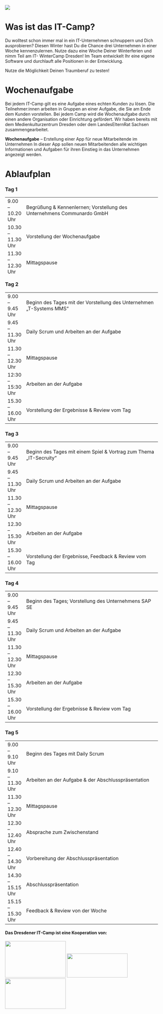 <img src="https://itcamp-dd.de/wp-content/uploads/2020/10/Wintercamp-Header.png">
<h1>Was ist das IT-Camp?</h1>
Du wolltest schon immer mal in ein IT-Unternehmen schnuppern und Dich ausprobieren? Diesen Winter hast Du die Chance drei Unternehmen in einer Woche kennenzulernen. Nutze dazu eine Woche Deiner Winterferien und nimm Teil am IT- WinterCamp Dresden! Im Team entwickelt Ihr eine eigene Software und durchlauft alle Positionen in der Entwicklung.

Nutze die Möglichkeit Deinen Traumberuf zu testen!

<h1>Wochenaufgabe</h1>

Bei jedem IT-Camp gilt es eine Aufgabe eines echten Kunden zu lösen. Die Teilnehmer:innen arbeiten in Gruppen an einer Aufgabe, die Sie am Ende dem Kunden vorstellen. Bei jedem Camp wird die Wochenaufgabe durch einen andere Organisation oder Einrichtung gefördert. Wir haben bereits mit dem Medienkulturzentrum Dresden oder dem LandesElternRat Sachsen zusammengearbeitet.


**Wochenaufgabe** – Erstellung einer App für neue Mitarbeitende im Unternehmen
In dieser App sollen neuen Mitarbeitenden alle wichtigen Informationen und Aufgaben für ihren Einstieg in das Unternehmen angezeigt werden.

<h1>Ablaufplan</h1>
<div id="pgc-gb18-63f4a5f7aded6-0-0" class="panel-grid-cell"><div id="panel-gb18-63f4a5f7aded6-0-0-0" class="so-panel widget widget_sow-editor panel-first-child" data-index="0"><div class="so-widget-sow-editor so-widget-sow-editor-base">
<div class="siteorigin-widget-tinymce textwidget">
</div>
</div></div><div id="panel-gb18-63f4a5f7aded6-0-0-1" class="so-panel widget widget_sow-editor" data-index="1"><div class="so-widget-sow-editor so-widget-sow-editor-base"><h3 class="widget-title">Tag 1 </h3>
<div class="siteorigin-widget-tinymce textwidget">
	<table id="Tag1" style="height: 253px;" width="1057">
<tbody>
<tr>
<td style="width: 10%;">9.00 – 10.20 Uhr</td>
<td>Begrüßung &amp; Kennenlernen; Vorstellung des Unternehmens Communardo GmbH</td>
</tr>
<tr>
<td>10.30 – 11.30 Uhr</td>
<td>Vorstellung der Wochenaufgabe</td>
</tr>
<tr>
<td>11.30 – 12.30 Uhr</td>
<td>Mittagspause</td>
</tr>
<tr>
<td>12.30 – 14.00 Uhr</td>
<td>Einführung in Scrum und Vortrag zum Thema „Projektmanagement“</td>
</tr>
<tr>
<td>14.00 – 15.30 Uhr</td>
<td>Arbeiten an der Aufgabe</td>
</tr>
<tr>
<td>15.30 – 16.00 Uhr</td>
<td>Vorstellung der Ergebnisse &amp; Review vom Tag</td>
</tr>
</tbody>
</table>
</div>
</div></div><div id="panel-gb18-63f4a5f7aded6-0-0-2" class="so-panel widget widget_sow-editor" data-index="2"><div class="so-widget-sow-editor so-widget-sow-editor-base"><h3 class="widget-title">Tag 2 </h3>
<div class="siteorigin-widget-tinymce textwidget">
	<table id="Tag2">
<tbody>
<tr>
<td style="width: 10%;">9.00 – 9.45 Uhr</td>
<td>Beginn des Tages mit der Vorstellung des Unternehmen „T-Systems MMS“</td>
</tr>
<tr>
<td>9.45 – 11.30 Uhr</td>
<td>Daily Scrum und Arbeiten an der Aufgabe</td>
</tr>
<tr>
<td>11.30 – 12.30 Uhr</td>
<td>Mittagspause</td>
</tr>
<tr>
<td>12:30 – 15:30 Uhr</td>
<td>Arbeiten an der Aufgabe</td>
</tr>
<tr>
<td>15.30 – 16.00 Uhr</td>
<td>Vorstellung der Ergebnisse &amp; Review vom Tag</td>
</tr>
</tbody>
</table>
</div>
</div></div><div id="panel-gb18-63f4a5f7aded6-0-0-3" class="so-panel widget widget_sow-editor" data-index="3"><div class="so-widget-sow-editor so-widget-sow-editor-base"><h3 class="widget-title">Tag 3</h3>
<div class="siteorigin-widget-tinymce textwidget">
	<table id="Tag3">
<tbody>
<tr>
<td style="width: 10%; text-align: left;">9.00 – 9.45 Uhr</td>
<td>Beginn des Tages mit einem Spiel &amp; Vortrag zum Thema „IT-Secruity“</td>
</tr>
<tr>
<td>9.45 – 11.30 Uhr</td>
<td>Daily Scrum und Arbeiten an der Aufgabe</td>
</tr>
<tr>
<td>11.30 – 12.30 Uhr</td>
<td>Mittagspause</td>
</tr>
<tr>
<td>12.30 – 15.30 Uhr</td>
<td>Arbeiten an der Aufgabe</td>
</tr>
<tr>
<td>15.30 – 16.00 Uhr</td>
<td>Vorstellung der Ergebnisse, Feedback &amp; Review vom Tag</td>
</tr>
</tbody>
</table>
</div>
</div></div><div id="panel-gb18-63f4a5f7aded6-0-0-4" class="so-panel widget widget_sow-editor" data-index="4"><div class="so-widget-sow-editor so-widget-sow-editor-base"><h3 class="widget-title">Tag 4</h3>
<div class="siteorigin-widget-tinymce textwidget">
	<table id="Tag4">
<tbody>
<tr>
<td style="width: 10%;">9.00 – 9.45 Uhr</td>
<td>Beginn des Tages; Vorstellung des Unternehmens SAP SE</td>
</tr>
<tr>
<td>9.45 – 11.30 Uhr</td>
<td>Daily Scrum und Arbeiten an der Aufgabe</td>
</tr>
<tr>
<td>11.30 – 12.30 Uhr</td>
<td>Mittagspause</td>
</tr>
<tr>
<td>12.30 – 15.30 Uhr</td>
<td>Arbeiten an der Aufgabe</td>
</tr>
<tr>
<td>15.30 – 16.00 Uhr</td>
<td>Vorstellung der Ergebnisse &amp; Review vom Tag</td>
</tr>
</tbody>
</table>
</div>
</div></div><div id="panel-gb18-63f4a5f7aded6-0-0-5" class="so-panel widget widget_sow-editor panel-last-child" data-index="5"><div class="so-widget-sow-editor so-widget-sow-editor-base"><h3 class="widget-title">Tag 5</h3>
<div class="siteorigin-widget-tinymce textwidget">
	<table id="Tag5">
<tbody>
<tr>
<td style="width: 10%;">9.00 – 9.10 Uhr</td>
<td>Beginn des Tages mit Daily Scrum</td>
</tr>
<tr>
<td>9.10 – 11.30 Uhr</td>
<td>Arbeiten an der Aufgabe &amp; der Abschlusspräsentation</td>
</tr>
<tr>
<td>11.30 – 12.30 Uhr</td>
<td>Mittagspause</td>
</tr>
<tr>
<td>12.30 – 12.40 Uhr</td>
<td>Absprache zum Zwischenstand</td>
</tr>
<tr>
<td>12.40 – 14.30 Uhr</td>
<td>Vorbereitung der Abschlusspräsentation</td>
</tr>
<tr>
<td>14.30 – 15.15 Uhr</td>
<td>Abschlusspräsentation</td>
</tr>
<tr>
<td>15.15 – 15.30 Uhr</td>
<td>Feedback &amp; Review von der Woche</td>
</tr>
</tbody>
</table>
</div>
</div></div></div>



<div width="100%" >
<h4 id="Kooperation" class="color-match">Das Dresdener IT-Camp ist eine Kooperation von:</h4>

<a href="https://www.communardo.de/"><img src="https://itcamp-dd.de/wp-content/uploads/2022/06/Communardo-Logo_RGB_hoch_transparent-1024x642.png" height="120px" width="200"></a>
<a href="https://www.t-systems.com/de/de"><img src="https://itcamp-dd.de/wp-content/uploads/2022/06/220412_T_systemsMMS_logo_rgb_p-300x119.png" width="200" height="79"></a>
<a href="https://www.sap.com/germany/index.html"><img src="https://itcamp-dd.de/wp-content/uploads/2022/10/SAP_R_grad_scrn-300x149.png" width="200" height="100"></a>
</div>



